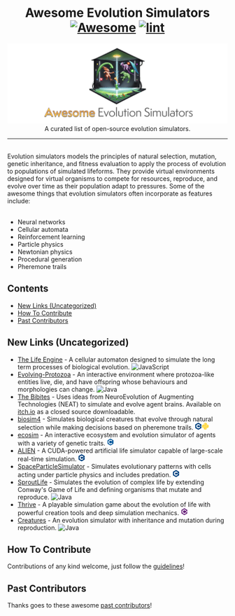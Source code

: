 <div align="center">

<!--lint ignore no-dead-urls-->
# Awesome Evolution Simulators [![Awesome](https://awesome.re/badge.svg)](https://awesome.re) [![lint](https://github.com/dietrich-stein/awesome-evolution-simulators/actions/workflows/lint.yaml/badge.svg)](https://github.com/dietrich-stein/awesome-evolution-simulators/actions/workflows/lint.yaml)
<img width="900" src="aes-logo.png" alt="logo"/><br />
A curated list of open-source evolution simulators.
</div>

---

<br/>
Evolution simulators models the principles of natural selection, mutation, genetic inheritance, and fitness evaluation to apply the process of evolution to populations of simulated lifeforms. They provide virtual environments designed for virtual organisms to compete for resources, reproduce, and evolve over time as their population adapt to pressures. Some of the awesome things that evolution simulators often incorporate as features include:<br /><br />

- Neural networks
- Cellular automata
- Reinforcement learning
- Particle physics
- Newtonian physics
- Procedural generation
- Pheremone trails

## Contents

- [New Links (Uncategorized)](#new-links-uncategorized)
- [How To Contribute](#how-to-contribute)
- [Past Contributors](#past-contributors)

## New Links (Uncategorized)

- [The Life Engine](https://github.com/MaxRobinsonTheGreat/LifeEngine) - A cellular automaton designed to simulate the long term processes of biological evolution. <img src="https://github.com/pheralb/svgl/blob/main/static/library/javascript.svg" alt="JavaScript" title="JavaScript" width="16">
- [Evolving-Protozoa](https://github.com/DylanCope/Evolving-Protozoa) - An interactive environment where protozoa-like entities live, die, and have offspring whose behaviours and morphologies can change. <img src="https://github.com/pheralb/svgl/blob/main/static/library/java.svg" alt="Java" title="Java" width="16">
- [The Bibites](https://github.com/TheBibites/Bibites_Shared_Content) - Uses ideas from NeuroEvolution of Augmenting Technologies (NEAT) to simulate and evolve agent brains. Available on [itch.io](https://thebibites.itch.io/the-bibites) as a closed source downloadable.
- [biosim4](https://github.com/davidrmiller/biosim4) - Simulates biological creatures that evolve through natural selection while making decisions based on pheremone trails. <img src="https://github.com/devicons/devicon/blob/master/icons/cplusplus/cplusplus-plain.svg" alt="C++" title="C++" width="16"><img src="https://github.com/devicons/devicon/blob/master/icons/python/python-plain.svg" alt="Python" title="Python" width="16">
- [ecosim](https://github.com/connor-brooks/ecosim) - An interactive ecosystem and evolution simulator of agents with a variety of genetic traits. <img src="https://github.com/devicons/devicon/blob/master/icons/c/c-plain.svg" alt="C" title="C" width="16">
- [ALIEN](https://github.com/chrxh/alien) - A CUDA-powered artificial life simulator capable of large-scale real-time simulation. <img src="https://github.com/devicons/devicon/blob/master/icons/cplusplus/cplusplus-plain.svg" alt="C++" title="C++" width="16">
- [SpaceParticleSimulator](https://github.com/Baanista/SpaceParticleSimulator) - Simulates evolutionary patterns with cells acting under particle physics and includes predation. <img src="https://github.com/devicons/devicon/blob/master/icons/cplusplus/cplusplus-plain.svg" alt="C++" title="C++" width="16">
- [SproutLife](https://github.com/ShprAlex/SproutLife) - Simulates the evolution of complex life by extending Conway's Game of Life and defining organisms that mutate and reproduce. <img src="https://github.com/pheralb/svgl/blob/main/static/library/java.svg" alt="Java" title="Java" width="16">
- [Thrive](https://github.com/Revolutionary-Games/Thrive) - A playable simulation game about the evolution of life with powerful creation tools and deep simulation mechanics. <img src="https://github.com/devicons/devicon/blob/master/icons/csharp/csharp-plain.svg" alt="C#" title="C#" width="16">
- [Creatures](https://github.com/thopit/Creatures) - An evolution simulator with inheritance and mutation during reproduction. <img src="https://github.com/pheralb/svgl/blob/main/static/library/java.svg" alt="Java" title="Java" width="16">

## How To Contribute

Contributions of any kind welcome, just follow the [guidelines](contributing.md)!

## Past Contributors

Thanks goes to these awesome [past contributors](https://github.com/dietrich-stein/awesome-evolution-simulators/graphs/contributors)!

